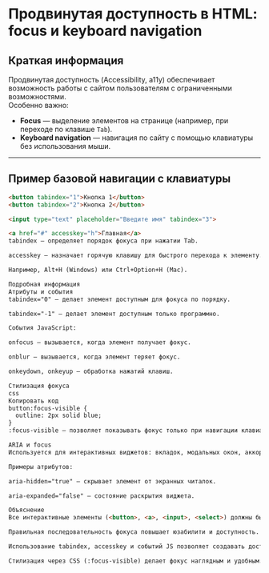 # Продвинутая доступность в HTML: focus и keyboard navigation

## Краткая информация
Продвинутая доступность (Accessibility, a11y) обеспечивает возможность работы с сайтом пользователям с ограниченными возможностями.  
Особенно важно:

- **Focus** — выделение элементов на странице (например, при переходе по клавише `Tab`).  
- **Keyboard navigation** — навигация по сайту с помощью клавиатуры без использования мыши.  

---

## Пример базовой навигации с клавиатуры

```html
<button tabindex="1">Кнопка 1</button>
<button tabindex="2">Кнопка 2</button>

<input type="text" placeholder="Введите имя" tabindex="3">

<a href="#" accesskey="h">Главная</a>
tabindex — определяет порядок фокуса при нажатии Tab.

accesskey — назначает горячую клавишу для быстрого перехода к элементу.

Например, Alt+H (Windows) или Ctrl+Option+H (Mac).

Подробная информация
Атрибуты и события
tabindex="0" — делает элемент доступным для фокуса по порядку.

tabindex="-1" — делает элемент доступным только программно.

События JavaScript:

onfocus — вызывается, когда элемент получает фокус.

onblur — вызывается, когда элемент теряет фокус.

onkeydown, onkeyup — обработка нажатий клавиш.

Стилизация фокуса
css
Копировать код
button:focus-visible {
  outline: 2px solid blue;
}
:focus-visible — позволяет показывать фокус только при навигации клавиатурой, не мышью.

ARIA и focus
Используется для интерактивных виджетов: вкладок, модальных окон, аккордеонов.

Примеры атрибутов:

aria-hidden="true" — скрывает элемент от экранных читалок.

aria-expanded="false" — состояние раскрытия виджета.

Объяснение
Все интерактивные элементы (<button>, <a>, <input>, <select>) должны быть доступны через клавиатуру.

Правильная последовательность фокуса повышает юзабилити и доступность.

Использование tabindex, accesskey и событий JS позволяет создавать доступные веб-приложения, которые могут использовать все пользователи, включая людей с ограниченными возможностями.

Стилизация через CSS (:focus-visible) делает фокус наглядным и удобным.